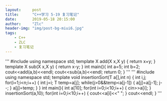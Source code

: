 ```yaml
---
layout:     post
title:      "C++学习 5-19 复习笔记"
date:       2019-05-18 20:15:00
author:     "Zlc"
header-img: "img/post-bg-miui6.jpg"
tags:
    - C++
    - ZLC
    - 复习笔记
---
```

'''
#include<iostream>
using namespace std;
template<typename X>
X add(X x,X y)
{
	return x+y;
}
template<typename X>
X sub(X x,X y)
{
	return x-y;
}
int main(){
	int a=5;
	int b=2;
	cout<<add(a,b)<<endl;
	cout<<sub(a,b)<<endl;
	return 0;
}
'''
'''
	#include<iostream>
using namespace std;
template <typename T>
void insertionSort(T a[],int n)
{
	int i,j;
	for(i=1;i<n;i++)
	{
		int j=i;
		T temp=a[j];
		while(j>0&&temp<a[j-1])
		{
			a[j]=a[j-1];
			j--;
		}
		a[j]=temp;
	}
}
int main(){
	int a[10];
	for(int i=0;i<10;i++)
	{
		cin>>a[i];
	}
	insertionSort(a,10);
	for(int i=0;i<10;i++)
	{
		cout<<a[i]<<" ";
	}
	cout<<endl;
}
'''
